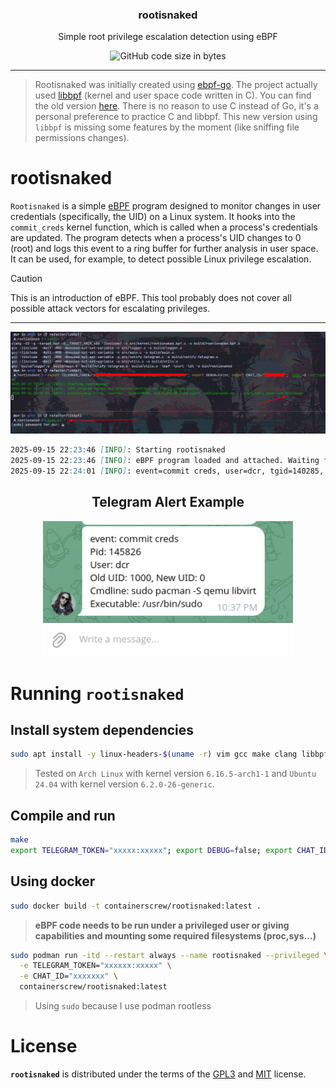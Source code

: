 <p align="center" >
<h3 align="center">rootisnaked</h3>
<p align="center">Simple root privilege escalation detection using eBPF</p>
</p>

<p align="center" >
    <img alt="GitHub code size in bytes" src="https://img.shields.io/github/languages/code-size/containerscrew/rootisnaked">
</p>

---

> Rootisnaked was initially created using [ebpf-go](github.com/cilium/ebpf). The project actually used [libbpf](https://github.com/libbpf/libbpf) (kernel and user space code written in C). You can find the old version [here](https://github.com/containerscrew/rootisnaked/tree/rootisnaked-go). There is no reason to use C instead of Go, it's a personal preference to practice C and libbpf. This new version using `libbpf` is missing some features by the moment (like sniffing file permissions changes).


# rootisnaked

`Rootisnaked` is a simple [eBPF](https://ebpf.io/) program designed to monitor changes in user credentials (specifically, the UID) on a Linux system. It hooks into the `commit_creds` kernel function, which is called when a process's credentials are updated. The program detects when a process's UID changes to 0 (root) and logs this event to a ring buffer for further analysis in user space.
It can be used, for example, to detect possible Linux privilege escalation.

> [!CAUTION]
> This is an introduction of eBPF. This tool probably does not cover all possible attack vectors for escalating privileges.

---

![example](example.png)

```markdown
2025-09-15 22:23:46 [INFO]: Starting rootisnaked
2025-09-15 22:23:46 [INFO]: eBPF program loaded and attached. Waiting for commit_creds_events...
2025-09-15 22:24:01 [INFO]: event=commit creds, user=dcr, tgid=140285, old_uid=1000, new_uid=0, cmdline=sudo su - , executable_path:/usr/bin/sudo
```

<h2 align="center">Telegram Alert Example</h2>
<p align="center">
  <img src="telegram_alert.png" alt="logo" width="400"/>
</p>

# Running `rootisnaked`

## Install system dependencies

```bash
sudo apt install -y linux-headers-$(uname -r) vim gcc make clang libbpf-dev curl clang-format libcurl4-openssl-dev build-essential libelf-dev
```

> Tested on `Arch Linux` with kernel version `6.16.5-arch1-1` and `Ubuntu 24.04` with kernel version `6.2.0-26-generic`.

## Compile and run

```bash
make
export TELEGRAM_TOKEN="xxxxx:xxxxx"; export DEBUG=false; export CHAT_ID="xxxxx";  sudo -E ./bin/rootisnaked
```

## Using docker

```bash
sudo docker build -t containerscrew/rootisnaked:latest .
```

> **eBPF code needs to be run under a privileged user or giving capabilities and mounting some required filesystems (proc,sys...)**

```bash
sudo podman run -itd --restart always --name rootisnaked --privileged \
  -e TELEGRAM_TOKEN="xxxxxx:xxxxx" \
  -e CHAT_ID="xxxxxxx" \
  containerscrew/rootisnaked:latest
```

> Using `sudo` because I use podman rootless

# License

**`rootisnaked`** is distributed under the terms of the [GPL3](./LICENSE-GPL3) and [MIT](./LICENSE-MIT) license.
